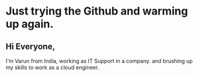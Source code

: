 # Just trying the Github and warming up again.
## Hi Everyone,
I'm Varun from India, working as IT Support in a company.
and brushing up my skills to work as a cloud engineer.
